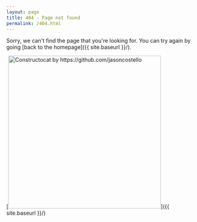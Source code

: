 ```yaml
---
layout: page
title: 404 - Page not found
permalink: /404.html
---
```


Sorry, we can't find the page that you're looking for. You can try again by going [back to the homepage]({{ site.baseurl }}/).

[<img src="{{ site.baseurl }}/img/404.jpg" alt="Constructocat by https://github.com/jasoncostello" width="400px" />]({{ site.baseurl }}/)
